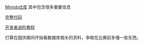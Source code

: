 [Miniob仓库](https://github.com/oceanbase/miniob)
其中包含很多重要信息

[完整代码](https://github.com/Wind-Gone/OceanBase-Contest-Miniob)

[开发者进阶教程](https://www.oceanbase.com/docs/-developer-advance-10000000000627369)

打算在国庆期间开始看数据库相关的资料，争取在比赛前多懂一些东西。


